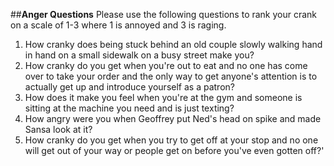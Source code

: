 ##**Anger Questions**
Please use the following questions to rank your crank on a scale of 1-3 where 1 is annoyed and 3 is raging.
1. How cranky does being stuck behind an old couple slowly walking hand in hand on a small sidewalk on a busy street make you?
2. How cranky do you get when you're out to eat and no one has come over to take your order and the only way to get anyone's attention is to actually get up and introduce yourself as a patron?
3. How does it make you feel when you're at the gym and someone is sitting at the machine you need and is just texting?
4. How angry were you when Geoffrey put Ned's head on spike and made Sansa look at it?
5. How cranky do you get when you try to get off at your stop and no one will get out of your way or people get on before you've even gotten off?'

